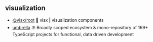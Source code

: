 ## visualization

- [@visx/root](https://github.com/airbnb/visx) 🐯 visx | visualization components
- [umbrella](https://github.com/thi-ng/umbrella) ⛱  Broadly scoped ecosystem & mono-repository of 169+ TypeScript projects for functional, data driven development